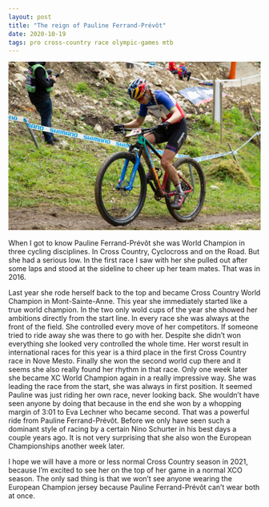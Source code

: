 ```yaml
---
layout: post
title: "The reign of Pauline Ferrand-Prévôt"
date: 2020-10-19
tags: pro cross-country race olympic-games mtb
---
```


![Pauline Ferrand-Prévôt](/assets/pauline-ferrand-prevot-001.jpg)

When I got to know Pauline Ferrand-Prévôt she was World Champion in three cycling disciplines. In Cross Country, Cyclocross and on the Road. But she had a serious low. In the first race I saw with her she pulled out after some laps and stood at the sideline to cheer up her team mates. That was in 2016.

<blockquote 
  class="instagram-media" 
  data-instgrm-captioned data-instgrm-permalink="https://www.instagram.com/reel/CGKe1IvMad5/" 
  style="max-width:540px; min-width:646px; width:-webkit-calc(100% - 2px); width:calc(100% - 2px);">
</blockquote>

Last year she rode herself back to the top and became Cross Country World Champion in Mont-Sainte-Anne. This year she immediately started like a true world champion. In the two only wold cups of the year she showed her ambitions directly from the start line. In every race she was always at the front of the field. She controlled every move of her competitors. If someone tried to ride away she was there to go with her. Despite she didn’t won everything she looked very controlled the whole time. Her worst result in international races for this year is a third place in the first Cross Country race in Nove Mesto. Finally she won the second world cup there and it seems she also really found her rhythm in that race. Only one week later she became XC World Champion again in a really impressive way. She was leading the race from the start, she was always in first position. It seemed Pauline was just riding her own race, never looking back. She wouldn’t have seen anyone by doing that because in the end she won by a whopping margin of 3:01 to Eva Lechner who became second. That was a powerful ride from Pauline Ferrand-Prévôt. Before we only have seen such a dominant style of racing by a certain Nino Schurter in his best days a couple years ago. It is not very surprising that she also won the European Championships another week later.

<blockquote 
  class="instagram-media" 
  data-instgrm-captioned data-instgrm-permalink="https://www.instagram.com/reel/CGK1zsjsgWQ/" 
  style="max-width:540px; min-width:646px; width:-webkit-calc(100% - 2px); width:calc(100% - 2px);">
</blockquote>

I hope we will have a more or less normal Cross Country season in 2021, because I’m excited to see her on the top of her game in a normal XCO season. The only sad thing is that we won’t see anyone wearing the European Champion jersey because Pauline Ferrand-Prévôt can’t wear both at once.

<script async src="//www.instagram.com/embed.js"></script>
